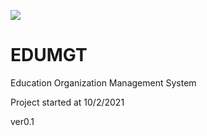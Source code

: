 [![](https://github.com/nemeaq/nemeaq-edumgt/workflows/EditorConfig/badge.svg)](https://github.com/nemeaq/nemeaq-edumgt/actions?query=workflow%3AEditorConfig)

# EDUMGT

Education Organization Management System

Project started at 10/2/2021

ver0.1
